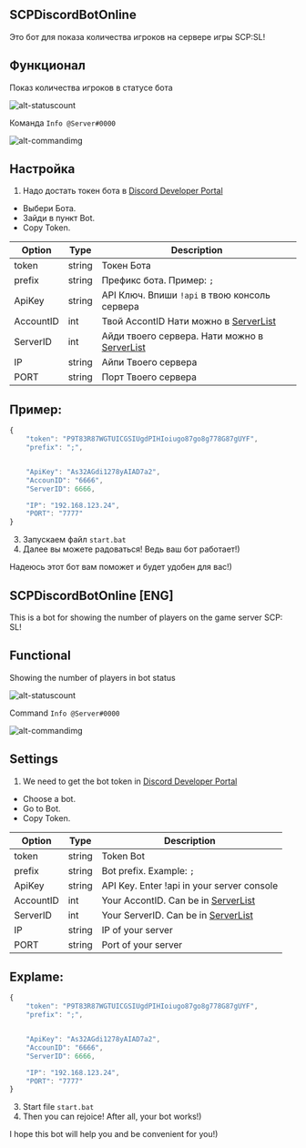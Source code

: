 SCPDiscordBotOnline
---------------------

Это бот для показа количества игроков на сервере игры SCP:SL!

Функционал
---------------------

Показ количества игроков в статусе бота

![alt-statuscount](https://kindtech.ru/img/github/Count.png)

Команда `Info @Server#0000`

![alt-commandimg](https://kindtech.ru/img/github/Info.png)

Настройка
---------------------
1. Надо достать токен бота в [Discord Developer Portal](https://discordapp.com/developers/applications)
 * Выбери Бота.
 * Зайди в пункт Bot.
 * Copy Token.

| Option | Type | Description |
| ------ | ------ | ------ |
| token | string | Токен Бота |
| prefix | string | Префикс бота. Пример: `;` |
| ApiKey | string | API Ключ. Впиши `!api` в твою консоль сервера |
| AccountID | int | Твой AccontID Нати можно в [ServerList](https://servers.scpslgame.com/) |
| ServerID | int | Айди твоего сервера. Нати можно в [ServerList](https://servers.scpslgame.com/) |
| IP | string | Айпи Твоего сервера |
| PORT | string | Порт Твоего сервера |
## Пример:
```js
{
    "token": "P9T83R87WGTUICGSIUgdPIHIoiugo87go8g778G87gUYF",
    "prefix": ";",


    "ApiKey": "As32AGdi1278yAIAD7a2",
    "AccounID": "6666",
    "ServerID": 6666,

    "IP": "192.168.123.24",
    "PORT": "7777"
}
```
3. Запускаем файл `start.bat`
4. Далее вы можете радоваться! Ведь ваш бот работает!)

Надеюсь этот бот вам поможет и будет удобен для вас!)


SCPDiscordBotOnline [ENG]
---------------------

This is a bot for showing the number of players on the game server SCP: SL!

Functional
---------------------

Showing the number of players in bot status

![alt-statuscount](https://kindtech.ru/img/github/Count.png)

Command `Info @Server#0000`

![alt-commandimg](https://kindtech.ru/img/github/Info.png)

Settings
---------------------
1. We need to get the bot token in [Discord Developer Portal](https://discordapp.com/developers/applications)
 * Choose a bot.
 * Go to Bot.
 * Copy Token.
 

| Option | Type | Description |
| ------ | ------ | ------ |
| token | string | Token Bot |
| prefix | string | Bot prefix. Example: `;` |
| ApiKey | string | API Key. Enter !api in your server console |
| AccountID | int | Your AccontID. Can be in [ServerList](https://servers.scpslgame.com/) |
| ServerID | int | Your ServerID. Can be in [ServerList](https://servers.scpslgame.com/) |
| IP | string | IP of your server |
| PORT | string | Port of your server |
## Explame:
```js
{
    "token": "P9T83R87WGTUICGSIUgdPIHIoiugo87go8g778G87gUYF",
    "prefix": ";",


    "ApiKey": "As32AGdi1278yAIAD7a2",
    "AccounID": "6666",
    "ServerID": 6666,

    "IP": "192.168.123.24",
    "PORT": "7777"
}
```
3. Start file `start.bat`
4. Then you can rejoice! After all, your bot works!)

I hope this bot will help you and be convenient for you!)

